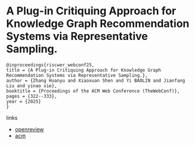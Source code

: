 # A Plug-in Critiquing Approach for Knowledge Graph Recommendation Systems via Representative Sampling.

```
@inproceedings{riscwer_webconf25,
title = {A Plug-in Critiquing Approach for Knowledge Graph Recommendation Systems via Representative Sampling.},
author = {Zhang Huanyu and Xiaoxuan Shen and Yi BAOLIN and Jianfang Liu and yinao xie},
booktitle = {Proceedings of the ACM Web Conference (TheWebConf)},
pages = {322--333},
year = {2025}
}
```

links
- [openreview](https://openreview.net/forum?id=bgfXzR8bBF)
- [acm](https://dl.acm.org/doi/10.1145/3696410.3714808)
